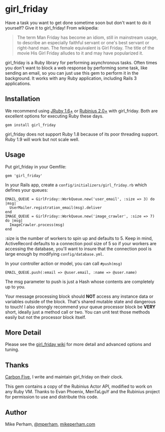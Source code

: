 girl_friday
====================

Have a task you want to get done sometime soon but don't want to do it yourself?  Give it to girl_friday!  From wikipedia:

> The term Man Friday has become an idiom, still in mainstream usage, to describe an especially faithful servant or
> one's best servant or right-hand man. The female equivalent is Girl Friday. The title of the movie His Girl Friday
> alludes to it and may have popularized it.

girl_friday is a Ruby library for performing asynchronous tasks.  Often times you don't want to block a web response by performing some task, like sending an email, so you can just use this gem to perform it in the background.  It works with any Ruby application, including Rails 3 applications.


Installation
------------------

We recommend using [JRuby 1.6+](http://jruby.org) or [Rubinius 2.0+](http://rubini.us) with girl_friday.  Both are excellent options for executing Ruby these days.

    gem install girl_friday

girl_friday does not support Ruby 1.8 because of its poor threading support.  Ruby 1.9 will work but not scale well.


Usage
--------------------

Put girl_friday in your Gemfile:

    gem 'girl_friday'

In your Rails app, create a `config/initializers/girl_friday.rb` which defines your queues:

    EMAIL_QUEUE = GirlFriday::WorkQueue.new('user_email', :size => 3) do |msg|
      UserMailer.registration_email(msg).deliver
    end
    IMAGE_QUEUE = GirlFriday::WorkQueue.new('image_crawler', :size => 7) do |msg|
      ImageCrawler.process(msg)
    end

:size is the number of workers to spin up and defaults to 5.  Keep in mind, ActiveRecord defaults to a connection pool size of 5 so if your workers are accessing the database, you'll want to insure that the connection pool is large enough by modifying `config/database.yml`.

In your controller action or model, you can call `#push(msg)`

    EMAIL_QUEUE.push(:email => @user.email, :name => @user.name)

The msg parameter to push is just a Hash whose contents are completely up to you.

Your message processing block should **NOT** access any instance data or variables outside of the block.  That's shared mutable state and dangerous to touch!  I also strongly recommend your queue processor block be **VERY** short, ideally just a method call or two.  You can unit test those methods easily but not the processor block itself.


More Detail
--------------------

Please see the [girl_friday wiki](https://github.com/mperham/girl_friday/wiki) for more detail and advanced options and tuning.


Thanks
--------------------

[Carbon Five](http://carbonfive.com), I write and maintain girl_friday on their clock.

This gem contains a copy of the Rubinius Actor API, modified to work on any Ruby VM.  Thanks to Evan Phoenix, MenTaLguY and the Rubinius project for permission to use and distribute this code.


Author
--------------------

Mike Perham, [@mperham](https://twitter.com/mperham), [mikeperham.com](http://mikeperham.com)